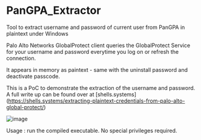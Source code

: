 # PanGPA_Extractor
Tool to extract username and password of current user from PanGPA in plaintext under Windows

Palo Alto Networks GlobalProtect client queries the GlobalProtect Service for your username and password everytime you log on or refresh the connection.

It appears in memory as paintext - same with the uninstall password and deactivate passcode.

This is a PoC to demonstrate the extraction of the username and password. A full write up can be found over at [shells.systems] (https://shells.systems/extracting-plaintext-credentials-from-palo-alto-global-protect/)

![image](https://github.com/user-attachments/assets/d277446a-8678-45c0-b778-5d3364941ba0)

Usage : run the compiled executable. No special privileges required.
